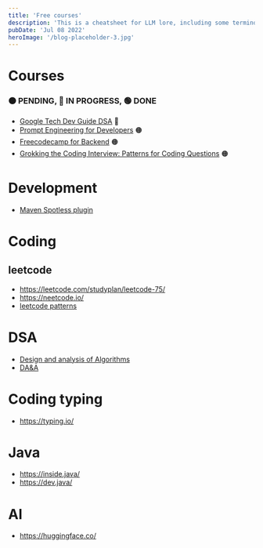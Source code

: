 ```yaml
---
title: 'Free courses'
description: 'This is a cheatsheet for LLM lore, including some terminology and information about LLMs'
pubDate: 'Jul 08 2022'
heroImage: '/blog-placeholder-3.jpg'
---
```


# Courses 
### 🟠 PENDING, 🔵 IN PROGRESS, 🟢 DONE
* [Google Tech Dev Guide DSA](https://techdevguide.withgoogle.com/paths/data-structures-and-algorithms) 🔵
* [Prompt Engineering for Developers](https://www.deeplearning.ai/short-courses/chatgpt-prompt-engineering-for-developers/) 🟠
* [Freecodecamp for Backend](https://www.freecodecamp.org/learn/back-end-development-and-apis/) 🟠
* [Grokking the Coding Interview: Patterns for Coding Questions](https://www.designgurus.io/course-play/grokking-the-coding-interview/doc/who-should-take-this-course) 🟠

# Development
* [Maven Spotless plugin](https://www.baeldung.com/java-maven-spotless-plugin)

# Coding
## leetcode 
* https://leetcode.com/studyplan/leetcode-75/
* https://neetcode.io/
* [leetcode patterns](https://www.youtube.com/watch?v=PVjKqhi4qpw=)

# DSA
* [Design and analysis of Algorithms](https://youtube.com/playlist?list=PLBlnK6fEyqRhoF3cPp0mgOZPuXeu84nAd&si=VgvWUkjACviE7G_p)
* [DA&A](https://youtube.com/playlist?list=PLrS21S1jm43igE57Ye_edwds_iL7ZOAG4&si=mlb0cY1WPoTs2shk)

# Coding typing
* https://typing.io/

# Java
* https://inside.java/
* https://dev.java/

# AI
* https://huggingface.co/